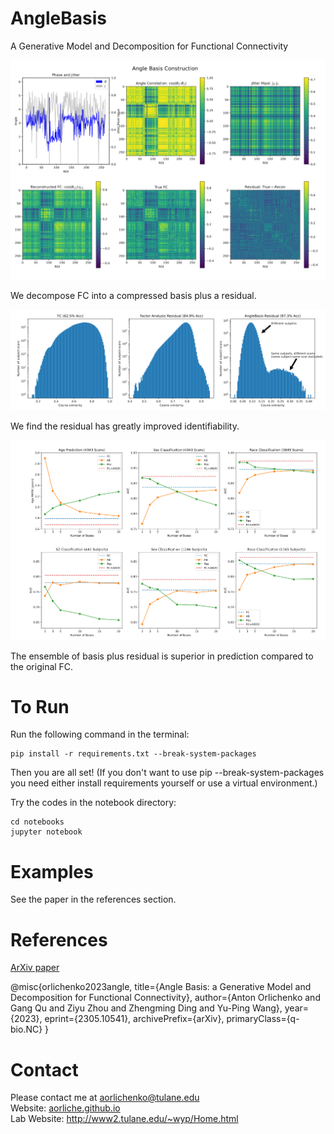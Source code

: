 # AngleBasis
A Generative Model and Decomposition for Functional Connectivity

<img src='https://github.com/aorliche/AngleBasis/blob/8db7f4629757187157b51d4694f3090ba4eafe95/images/construction.png' alt='construction.png' width='800'>

We decompose FC into a compressed basis plus a residual.

<img src='https://github.com/aorliche/AngleBasis/blob/8db7f4629757187157b51d4694f3090ba4eafe95/images/identifiability.png' alt='identifiability.png' width='800'>

We find the residual has greatly improved identifiability.

<img src='https://github.com/aorliche/AngleBasis/blob/8db7f4629757187157b51d4694f3090ba4eafe95/images/prediction.png' alt='prediction.png' width='800'>

The ensemble of basis plus residual is superior in prediction compared to the original FC.

# To Run
Run the following command in the terminal:

```
pip install -r requirements.txt --break-system-packages
```

Then you are all set! (If you don't want to use pip --break-system-packages you need either install requirements yourself or use a virtual environment.)

Try the codes in the notebook directory:

```
cd notebooks
jupyter notebook
```

# Examples

See the paper in the references section.

# References
<a href='https://arxiv.org/abs/2305.10541'>ArXiv paper</a>

@misc{orlichenko2023angle,
      title={Angle Basis: a Generative Model and Decomposition for Functional Connectivity}, 
      author={Anton Orlichenko and Gang Qu and Ziyu Zhou and Zhengming Ding and Yu-Ping Wang},
      year={2023},
      eprint={2305.10541},
      archivePrefix={arXiv},
      primaryClass={q-bio.NC}
}

# Contact
Please contact me at <a href='mailto:aorlichenko@tulane.edu'>aorlichenko@tulane.edu</a><br>
Website: <a href='https://aorliche.github.io'>aorliche.github.io</a><br>
Lab Website: <a href='http://www2.tulane.edu/~wyp/Home.html'>http://www2.tulane.edu/~wyp/Home.html</a>
